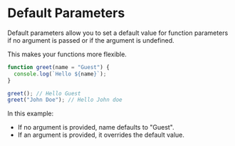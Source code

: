# Default Parameters

Default parameters allow you to set a default value for function parameters if no argument is passed or if the argument is undefined.

This makes your functions more flexible.
```js
function greet(name = "Guest") {
  console.log(`Hello ${name}`);
}

greet(); // Hello Guest
greet("John Doe"); // Hello John doe
```
In this example:
- If no argument is provided, name defaults to "Guest".
- If an argument is provided, it overrides the default value.
